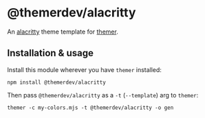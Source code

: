 # @themerdev/alacritty

An [alacritty](https://github.com/alacritty/alacritty) theme template for [themer](https://github.com/themerdev/themer).

## Installation & usage

Install this module wherever you have `themer` installed:

    npm install @themerdev/alacritty

Then pass `@themerdev/alacritty` as a `-t` (`--template`) arg to `themer`:

    themer -c my-colors.mjs -t @themerdev/alacritty -o gen
